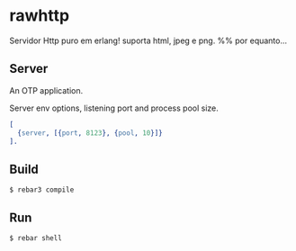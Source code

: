 rawhttp
=====

Servidor Http puro em erlang!
suporta html, jpeg e png. %% por equanto...

Server
----
An OTP application.

Server env options, listening port and process pool size.
```erlang
[
  {server, [{port, 8123}, {pool, 10}]}
].
```


Build
-----

    $ rebar3 compile


Run
----
    $ rebar shell
